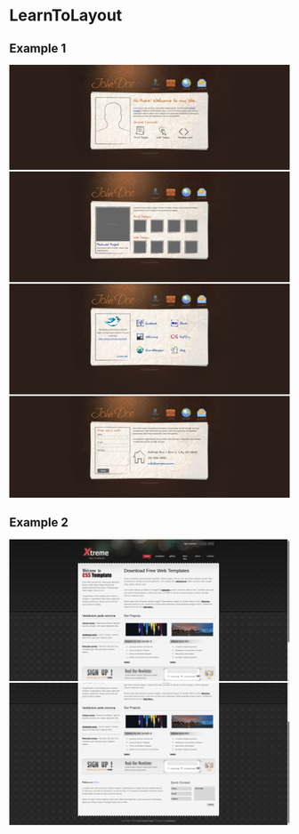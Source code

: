 # LearnToLayout
## Example 1
![](https://github.com/alfir-v10/LearnToLayout/blob/main/ex1/1.png)
![](https://github.com/alfir-v10/LearnToLayout/blob/main/ex1/2.png)
![](https://github.com/alfir-v10/LearnToLayout/blob/main/ex1/3.png)
![](https://github.com/alfir-v10/LearnToLayout/blob/main/ex1/4.png)


## Example 2
![](https://github.com/alfir-v10/LearnToLayout/blob/main/ex2/1.png)
![](https://github.com/alfir-v10/LearnToLayout/blob/main/ex2/2.png)
